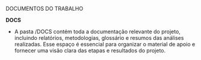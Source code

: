 DOCUMENTOS DO TRABALHO

**DOCS**
- A pasta /DOCS contém toda a documentação relevante do projeto, incluindo relatórios, metodologias, glossário e resumos das análises realizadas. Esse espaço é essencial para organizar o material de apoio e fornecer uma visão clara das etapas e resultados do projeto.
